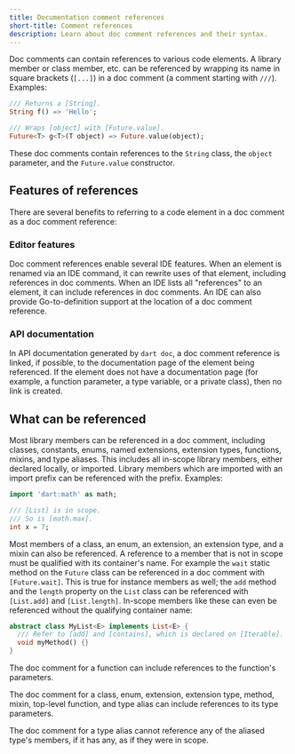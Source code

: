 ```yaml
---
title: Documentation comment references
short-title: Comment references
description: Learn about doc comment references and their syntax.
---
```


Doc comments can contain references to various code elements. A library member
or class member, etc. can be referenced by wrapping its name in square brackets
(`[...]`) in a doc comment (a comment starting with `///`). Examples:

```dart
/// Returns a [String].
String f() => 'Hello';

/// Wraps [object] with [Future.value].
Future<T> g<T>(T object) => Future.value(object);
```

These doc comments contain references to the `String` class, the `object`
parameter, and the `Future.value` constructor.

## Features of references

There are several benefits to referring to a code element in a doc comment as a
doc comment reference:

### Editor features

Doc comment references enable several IDE features. When an element is renamed
via an IDE command, it can rewrite uses of that element, including references
in doc comments. When an IDE lists all "references" to an element, it can
include references in doc comments. An IDE can also provide Go-to-definition
support at the location of a doc comment reference.

### API documentation

In API documentation generated by `dart doc`, a doc comment reference is
linked, if possible, to the documentation page of the element being referenced.
If the element does not have a documentation page (for example, a function
parameter, a type variable, or a private class), then no link is created.

## What can be referenced

Most library members can be referenced in a doc comment, including classes,
constants, enums, named extensions, extension types, functions, mixins, and
type aliases. This includes all in-scope library members, either declared
locally, or imported. Library members which are imported with an import prefix
can be referenced with the prefix. Examples:

```dart
import 'dart:math' as math;

/// [List] is in scope.
/// So is [math.max].
int x = 7;
```

Most members of a class, an enum, an extension, an extension type, and a mixin
can also be referenced. A reference to a member that is not in scope must be
qualified with its container's name. For example the `wait` static method on
the `Future` class can be referenced in a doc comment with `[Future.wait]`.
This is true for instance members as well; the `add` method and the `length`
property on the `List` class can be referenced with `[List.add]` and
`[List.length]`. In-scope members like these can even be referenced without the
qualifying container name:

```dart
abstract class MyList<E> implements List<E> {
  /// Refer to [add] and [contains], which is declared on [Iterable].
  void myMethod() {}
}
```

The doc comment for a function can include references to the function's
parameters.

The doc comment for a class, enum, extension, extension type, method, mixin,
top-level function, and type alias can include references to its type
parameters.

The doc comment for a type alias cannot reference any of the aliased type's
members, if it has any, as if they were in scope.
